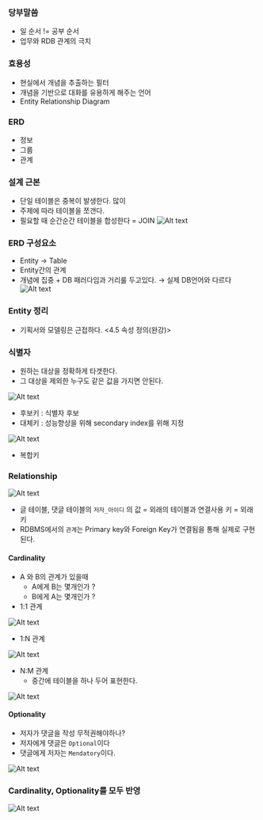 ### 당부말씀
- 일 순서 != 공부 순서
- 업무와 RDB 관계의 극치

### 효용성
- 현실에서 개념을 추출하는 필터
- 개념을 기반으로 대화를 유용하게 해주는 언어
- Entity Relationship Diagram

### ERD
- 정보
- 그룹
- 관계

### 설계 근본
- 단일 테이블은 중복이 발생한다. 많이
- 주제에 따라 테이블을 쪼갠다.
- 필요할 때 순간순간 테이블을 합성한다 = JOIN
![Alt text](../99_img/01.png)

### ERD 구성요소
- Entity → Table
- Entity간의 관계
- 개념에 집중 + DB 패러다임과 거리룰 두고있다. → 실제 DB언어와 다르다
![Alt text](../99_img/02.png)
  
### Entity 정리
- 기획서와 모델링은 근접하다. <4.5 속성 정의(완강)>

### 식별자
- 원하는 대상을 정확하게 타겟한다.
- 그 대상을 제외한 누구도 같은 값을 가지면 안된다.

![Alt text](../99_img/03.png)
- 후보키 : 식별자 후보 
- 대체키 : 성능향상을 위해 secondary index를 위해 지정

![Alt text](../99_img/04.png)
- 복합키 

### Relationship
![Alt text](../99_img/01.png)
- 글 테이블, 댓글 테이블의 `저자_아이디` 의 값 = 외래의 테이블과 연결사용 키 = 외래키
- RDBMS에서의 `관계`는 Primary key와 Foreign Key가 연결됨을 통해 실제로 구현된다.

#### Cardinality
- A 와 B의 관계가 있을때
    - A에게 B는 몇개인가 ?
    - B에게 A는 몇개인가 ?
- 1:1 관계

![Alt text](../99_img/05.png)
  
- 1:N 관계  

![Alt text](../99_img/06.png)
  
- N:M 관계
  - 중간에 테이블을 하나 두어 표현한다.

![Alt text](../99_img/07.png)

#### Optionality
- 저자가 댓글을 작성 무적권해야하나?
- 저자에게 댓글은 `Optional`이다
- 댓글에게 저자는 `Mendatory`이다.
  
![Alt text](../99_img/08.png)

### Cardinality, Optionality를 모두 반영
![Alt text](../99_img/09.png)